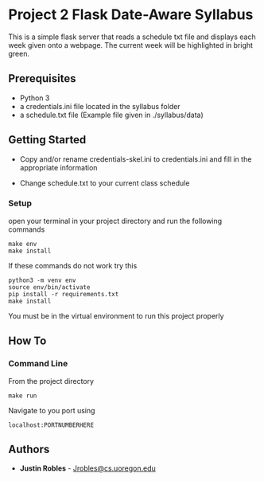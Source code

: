 # Project 2 Flask Date-Aware Syllabus

This is a simple flask server that reads a schedule txt file and displays each week given onto a webpage. The current week will be highlighted in bright green.

## Prerequisites

* Python 3 
* a credentials.ini file located in the syllabus folder
* a schedule.txt file (Example file given in ./syllabus/data)

## Getting Started

* Copy and/or rename credentials-skel.ini to credentials.ini and fill in the appropriate information

* Change schedule.txt to your current class schedule

### Setup
open your terminal in your project directory and run the following commands

```
make env
make install
```

If these commands do not work try this

```
python3 -m venv env
source env/bin/activate
pip install -r requirements.txt
make install
```
You must be in the virtual environment to run this project properly

## How To

### Command Line
From the project directory
```
make run
```

Navigate to you port using

```
localhost:PORTNUMBERHERE
```


## Authors

* **Justin Robles** - Jrobles@cs.uoregon.edu


